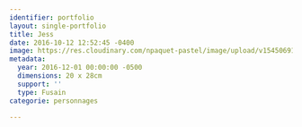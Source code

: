 ```yaml
---
identifier: portfolio
layout: single-portfolio
title: Jess
date: 2016-10-12 12:52:45 -0400
image: https://res.cloudinary.com/npaquet-pastel/image/upload/v1545069173/Jess-bande-dessin%C3%A9e-fusain-20-X-28-cm-2016.jpg
metadata:
  year: 2016-12-01 00:00:00 -0500
  dimensions: 20 x 28cm
  support: ''
  type: Fusain
categorie: personnages

---
```

